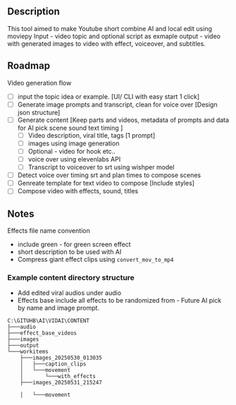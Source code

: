 ## Description 
This tool aimed to make Youtube short combine AI and local edit using moviepy
Input - video topic and optional script as exmaple
output - video with generated images to video with effect, voiceover, and subtitles.

## Roadmap
Video generation flow
- [ ] input the topic idea or example. [UI/ CLI with easy start 1 click]
- [ ] Generate image prompts and transcript, clean for voice over [Design json structure]
- [ ] Generate content [Keep parts and videos, metadata of prompts and data for AI pick scene sound text timing ]
    - [ ] Video description, viral title, tags [1 prompt]
    - [ ] images using image generation 
    - [ ] Optional - video for hook etc..
    - [ ] voice over using elevenlabs API
    - [ ] Transcript to voiceover to srt using wishper model
- [ ] Detect voice over timing srt and plan times to compose scenes
- [ ] Genreate template for text video to compose [Include styles]
- [ ] Compose video with effects, sound, titles

## Notes
Effects file name convention
- include green - for green screen effect
- short description to be used with AI 
- Compress giant effect clips using `convert_mov_to_mp4`

### Example content directory structure
- Add edited viral audios under audio
- Effects base include all effects to be randomized from - Future AI pick by name and image prompt.
```
C:\GITUHB\AI\VIDAI\CONTENT
├───audio
├───effect_base_videos
├───images
├───output
└───workitems
    ├───images_20250530_013035
    │   ├───caption_clips
    │   └───movement
    │       └───with_effects
    ├───images_20250531_215247

    │   └───movement
```
